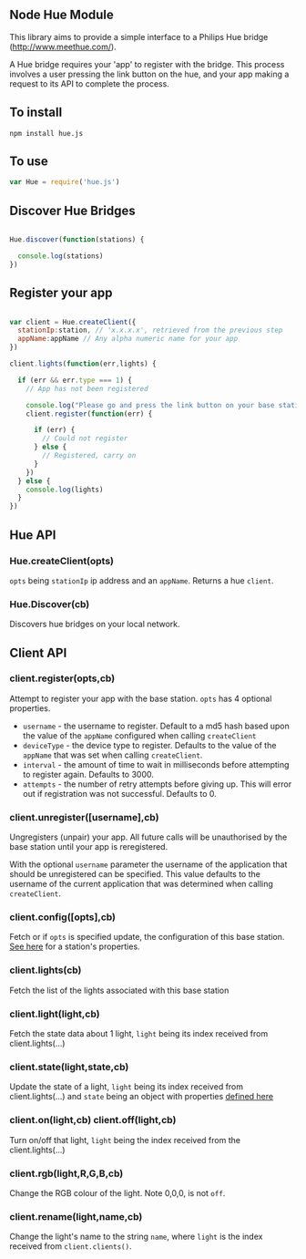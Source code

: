 Node Hue Module
---
This library aims to provide a simple interface to a Philips Hue bridge (http://www.meethue.com/).

A Hue bridge requires your 'app' to register with the bridge. This process involves a user pressing the link button on the hue, and your app making a request to its API to complete the process.

## To install
```
npm install hue.js
```

## To use
```javascript
var Hue = require('hue.js')
```

## Discover Hue Bridges
```javascript

Hue.discover(function(stations) {

  console.log(stations)
})
```

## Register your app
```javascript

var client = Hue.createClient({
  stationIp:station, // 'x.x.x.x', retrieved from the previous step
  appName:appName // Any alpha numeric name for your app
})

client.lights(function(err,lights) {

  if (err && err.type === 1) {
    // App has not been registered

    console.log("Please go and press the link button on your base station(s)")
    client.register(function(err) {

      if (err) {
        // Could not register
      } else {
        // Registered, carry on
      }
    })
  } else {
    console.log(lights)
  }
})
```

## Hue API
### Hue.createClient(opts)
`opts` being `stationIp` ip address and an `appName`. Returns a hue `client`.

### Hue.Discover(cb)
Discovers hue bridges on your local network.

## Client API

### client.register(opts,cb)
Attempt to register your app with the base station. `opts` has 4 optional properties.

* `username` - the username to register. Default to a md5 hash based upon the value of the `appName` configured when calling `createClient`
* `deviceType` - the device type to register. Defaults to the value of the `appName` that was set when calling `createClient`. 
* `interval` - the amount of time to wait in milliseconds before attempting to register again. Defaults to 3000.
* `attempts` - the number of retry attempts before giving up. This will error out if registration was not successful. Defaults to 0.

### client.unregister([username],cb)
Ungregisters (unpair) your app. All future calls will be unauthorised by the base station until your app is reregistered.

With the optional `username` parameter the username of the application that should be unregistered can be specified. This value defaults to the username of the current application that was determined when calling `createClient`.

### client.config([opts],cb)
Fetch or if `opts` is specified update, the configuration of this base station. [See here](http://burgestrand.github.com/hue-api/api/config/#updating-bridge-configuration) for a station's properties.

### client.lights(cb)
Fetch the list of the lights associated with this base station

### client.light(light,cb)
Fetch the state data about 1 light, `light` being its index received from client.lights(...)

### client.state(light,state,cb)
Update the state of a light, `light` being its index received from client.lights(...) and `state` being an object with properties [defined here](http://burgestrand.github.com/hue-api/api/lights/#changing-light-color-and-turning-them-onoff)

### client.on(light,cb) client.off(light,cb)
Turn on/off that light, `light` being the index received from the client.lights(...)

### client.rgb(light,R,G,B,cb)
Change the RGB colour of the light. Note 0,0,0, is not `off`.

### client.rename(light,name,cb)
Change the light's name to the string `name`, where `light` is the index received from `client.clients()`.
